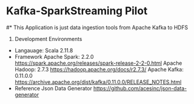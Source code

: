 # Kafka-SparkStreaming Pilot

#* This Application is just data ingestion tools from Apache Kafka to HDFS
1. Development Environments
- Langauage: Scala 2.11.8
- Framework
  Apache Spark: 2.2.0 https://spark.apache.org/releases/spark-release-2-2-0.html
  Apache Hadoop: 2.7.3 https://hadoop.apache.org/docs/r2.7.3/
  Apache Kafka: 0.11.0.0 https://archive.apache.org/dist/kafka/0.11.0.0/RELEASE_NOTES.html
- Reference
  Json Data Generator https://github.com/acesinc/json-data-generator
  
  

